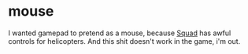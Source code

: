# mouse

I wanted gamepad to pretend as a mouse, because [Squad](http://joinsquad.com) has awful controls for helicopters. And this shit doesn't work in the game, i'm out.
